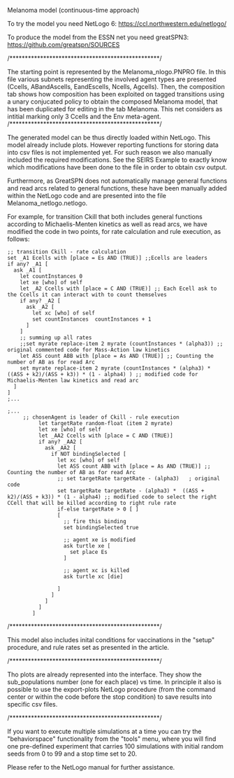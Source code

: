 
Melanoma  model (continuous-time approach)

To try the model you need NetLogo 6: https://ccl.northwestern.edu/netlogo/

To produce the model from the ESSN net you need greatSPN3: https://github.com/greatspn/SOURCES

/*************************************************/

The starting point is represented by the Melanoma_nlogo.PNPRO file. In this file various subnets representing the involved agent types are presented (Ccells, ABandAscells, EandEscells, Ncells, Agcells). Then, the composition tab shows how composition has been exploited on tagged transitions using a unary conjucated policy to obtain the composed Melanoma model, that has been duplicated for editing in the tab Melanoma. This net considers as intitial marking only 3 Ccells and the Env meta-agent.
/*************************************************/

The generated model can be thus directly loaded within NetLogo. This model already include plots. However reporting functions for storing data into csv files is not implemented yet. For such reason we also manually included the required modifications. See the SEIRS Example to exactly know which modifications have been done to the file in order to obtain csv output.

Furthermore, as GreatSPN does not automatically manage general functions and read arcs related to general functions, these have been manually added within the NetLogo code and are presented into the file Melanoma_netlogo.netlogo. 

For example, for transition Ckill that both includes general functions according to Michaelis-Menten kinetics as well as read arcs, we have modified the code in two points, for rate calculation and rule execution, as follows:

    ;; transition Ckill - rate calculation
    set _A1 Ecells with [place = Es AND (TRUE)] ;;Ecells are leaders
    if any? _A1 [
      ask _A1 [
        let countInstances 0
        let xe [who] of self
        let _A2 Ccells with [place = C AND (TRUE)] ;; Each Ecell ask to the Ccells it can interact with to count themselves
        if any? _A2 [
          ask _A2 [
            let xc [who] of self
            set countInstances  countInstances + 1
          ]
        ]
        ;; summing up all rates
        ;;set myrate replace-item 2 myrate (countInstances * (alpha3)) ;; original commented code for Mass-Action law kinetics
        let ASS count ABB with [place = As AND (TRUE)] ;; Counting the number of AB as for read Arc
        set myrate replace-item 2 myrate (countInstances * (alpha3) *  ((ASS + k2)/(ASS + k3)) * (1 - alpha4) ) ;; modified code for Michaelis-Menten law kinetics and read arc
      ]
    ]
    ;...

    ;...
         ;; chosenAgent is leader of Ckill - rule execution
              let targetRate random-float (item 2 myrate)
              let xe [who] of self
              let _AA2 Ccells with [place = C AND (TRUE)]
              if any? _AA2 [
                ask _AA2 [
                  if NOT bindingSelected [
                    let xc [who] of self
                    let ASS count ABB with [place = As AND (TRUE)] ;; Counting the number of AB as for read Arc
                    ;; set targetRate targetRate - (alpha3)   ; original code
                    set targetRate targetRate - (alpha3) *  ((ASS + k2)/(ASS + k3)) * (1 - alpha4) ;; modified code to select the right CCell that will be killed according to right rule rate
                    if-else targetRate > 0 [ ]
                    [
                      ;; fire this binding
                      set bindingSelected true

                      ;; agent xe is modified
                      ask turtle xe [
                        set place Es
                      ]

                      ;; agent xc is killed
                      ask turtle xc [die]

                    ]
                  ]
                ]
              ]
            ]

/*************************************************/

This model also includes inital conditions for vaccinations in the "setup" procedure, and rule rates set as presented in the article.

/*************************************************/

Tho plots are already represented into the interface. They show the sub_populations number (one for each place) vs time. In principle it also is possible to use the export-plots NetLogo procedure (from the command center or within the code before the stop condition) to save results into specific csv files.


/*************************************************/

If you want to execute multiple simulations at a time you can try the "behaviorspace" functionality from the "tools" menu, where you will find one pre-defined experiment that carries 100 simulations with initial random seeds from 0 to 99 and a stop time set to 20.

Please refer to the NetLogo manual for further assistance.
